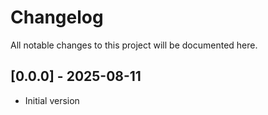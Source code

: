 # Changelog

All notable changes to this project will be documented here.

## [0.0.0] - 2025-08-11

- Initial version
